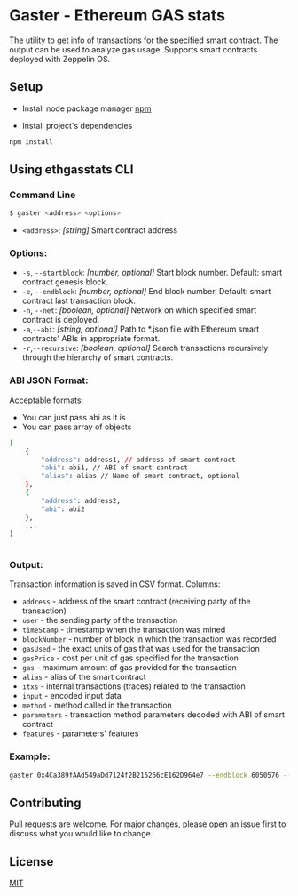 # Gaster - Ethereum GAS stats

The utility to get info of transactions for the specified smart contract.
The output can be used to analyze gas usage.
Supports smart contracts deployed with Zeppelin OS.

## Setup
* Install node package manager [npm](https://nodejs.org/en/download/)

* Install project's dependencies
```bash
npm install
```

## Using ethgasstats CLI
### Command Line
```bash
$ gaster <address> <options>
```
*  `<address>`: *[string]* Smart contract address

### Options:

*  `-s`, `--startblock`: *[number, optional]* Start block number. Default: smart contract genesis block.
*  `-e`, `--endblock`: *[number, optional]* End block number. Default: smart contract last transaction block.
*  `-n`, `--net`: *[boolean, optional]* Network on which specified smart contract is deployed.
*  `-a`,`--abi`: *[string, optional]* Path to *.json file with Ethereum smart contracts' ABIs in appropriate format.
*  `-r`,`--recursive`: *[boolean, optional]* Search transactions recursively through the hierarchy of smart contracts.

### ABI JSON Format:

Acceptable formats:
*  You can just pass abi as it is
*  You can pass array of objects
```bash
[
    {
        "address": address1, // address of smart contract
        "abi": abi1, // ABI of smart contract
        "alias": alias // Name of smart contract, optional
    },
    {
        "address": address2,
        "abi": abi2
    },
    ...
]
    
```

### Output:

Transaction information is saved in CSV format.
Columns:
*  `address` - address of the smart contract (receiving party of the transaction)
*  `user` - the sending party of the transaction
*  `timeStamp` - timestamp when the transaction was mined
*  `blockNumber` - number of block in which the transaction was recorded
*  `gasUsed` - the exact units of gas that was used for the transaction
*  `gasPrice` - cost per unit of gas specified for the transaction
*  `gas` - maximum amount of gas provided for the transaction
*  `alias` - alias of the smart contract
*  `itxs` - internal transactions (traces) related to the transaction
*  `input` - encoded input data 
*  `method` - method called in the transaction 
*  `parameters` - transaction method parameters decoded with ABI of smart contract
*  `features` - parameters' features

### Example:
```bash
gaster 0x4Ca389fAAd549aDd7124f2B215266cE162D964e7 --endblock 6050576 --net ropsten
```

## Contributing
Pull requests are welcome. For major changes, please open an issue first to discuss what you would like to change.

## License
[MIT](https://choosealicense.com/licenses/mit/)



